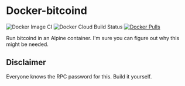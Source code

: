 # Docker-bitcoind

![Docker Image CI](https://github.com/PartTimeLegend/Docker-bitcoind/workflows/Docker%20Image%20CI/badge.svg) ![Docker Cloud Build Status](https://img.shields.io/docker/cloud/build/parttimelegend/bitcoind) [![Docker Pulls](https://img.shields.io/docker/pulls/parttimelegend/bitcoind)](https://hub.docker.com/repository/docker/parttimelegend/bitcoind)

Run bitcoind in an Alpine container. I'm sure you can figure out why this might be needed.

## Disclaimer 

Everyone knows the RPC password for this. Build it yourself. 
